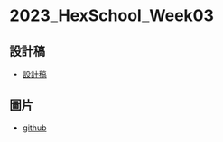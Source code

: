 # 2023_HexSchool_Week03

## 設計稿

- [設計稿](https://xd.adobe.com/view/5b20cbc4-5c64-4b67-814e-633b078a8cd4-0e73/grid)

## 圖片

- [github](https://github.com/hexschool/2022-web-layout-training/tree/main/week3-4)
